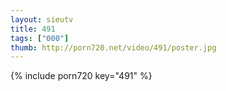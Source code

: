 ```yaml
--- 
layout: sieutv
title: 491
tags: ["000"]
thumb: http://porn720.net/video/491/poster.jpg
---
```

{% include porn720 key="491" %} 
